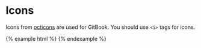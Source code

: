 # Icons

Icons from [octicons](https://octicons.github.com/) are used for GitBook. You should use `<i>` tags for icons.

{% example html %}
<i class="octicon octicon-book"></i>
{% endexample %}

